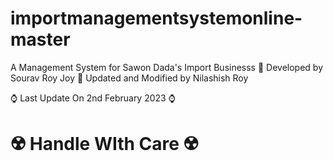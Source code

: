 # importmanagementsystemonline-master
A Management System for Sawon Dada's Import Businesss
:slightly_smiling_face: Developed by Sourav Roy Joy
:cowboy_hat_face: Updated and Modified by Nilashish Roy

:watch: Last Update On 2nd February 2023 :watch:

# :radioactive: Handle WIth Care :radioactive: 























